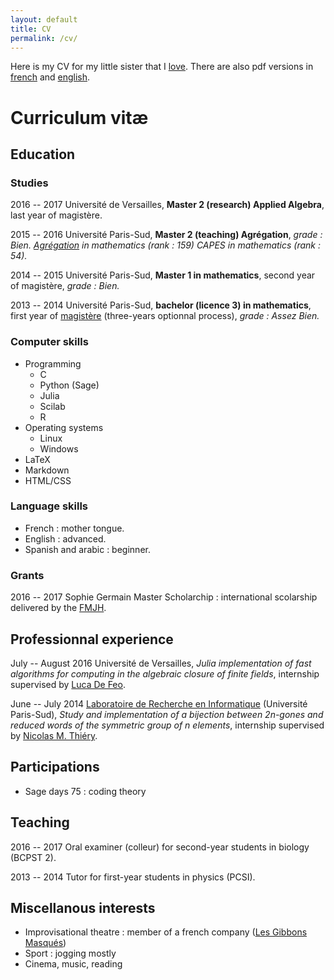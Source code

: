 ```yaml
---
layout: default
title: CV
permalink: /cv/
---
```


Here is my CV for my little sister that I
[love](https://az616578.vo.msecnd.net/files/responsive/cover/main/desktop/2016/07/24/6360493048587078022008349599_love-01.jpg). There are also pdf versions in [french](cv_last.pdf) and [english](cv_last_en.pdf).
# Curriculum vitæ

## Education

### Studies

2016 -- 2017 Université de Versailles, **Master 2 (research) Applied Algebra**,
last year of magistère.

2015 -- 2016 Université Paris-Sud, **Master 2 (teaching) Agrégation**,
*grade : Bien. [Agrégation](https://en.wikipedia.org/wiki/Agrégation_in_France) in mathematics (rank : 159) CAPES in mathematics (rank : 54).*

2014 -- 2015 Université Paris-Sud, **Master 1 in mathematics**, second year of magistère, *grade : Bien.*

2013 -- 2014 Université Paris-Sud, **bachelor (licence 3) in mathematics**, first year of [magistère](https://www.math.u-psud.fr/-Magistere-?lang=fr) (three-years optionnal process), *grade : Assez Bien.*

### Computer skills

* Programming
	* C
	* Python (Sage)
	* Julia
	* Scilab
	* R
* Operating systems
	* Linux
	* Windows
* LaTeX
* Markdown
* HTML/CSS

### Language skills

* French : mother tongue.
* English : advanced.
* Spanish and arabic : beginner.

### Grants

2016 -- 2017 Sophie Germain Master Scholarchip : international scolarship delivered by the [FMJH](https://www.fondation-hadamard.fr/en).

## Professionnal experience

July -- August 2016 Université de Versailles, *Julia implementation of fast
algorithms for computing in the algebraic closure of finite fields*, internship supervised by [Luca De
Feo](http://www.defeo.lu).

June -- July 2014 [Laboratoire de Recherche en
Informatique](https://www.lri.fr/presentation_en.php) (Université Paris-Sud),
*Study and implementation of a bijection between 2n-gones and reduced words of
the symmetric group of n elements*, internship supervised by [Nicolas M.
Thiéry](http://nicolas.thiery.name/).

## Participations

* Sage days 75 : coding theory

## Teaching

2016 -- 2017 Oral examiner (colleur) for second-year students in biology (BCPST
2).

2013 -- 2014 Tutor for first-year students in physics (PCSI).

## Miscellanous interests

* Improvisational theatre : member of a french company ([Les Gibbons
  Masqués](http://gibbonsmasques.com/))
* Sport : jogging mostly
* Cinema, music, reading


